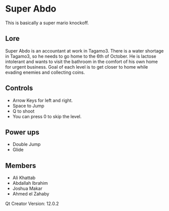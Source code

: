 # Super Abdo
This is basically a super mario knockoff.
## Lore
Super Abdo is an accountant at work in Tagamo3. There is a water shortage in Tagamo3, so he needs to go home to the 6th of October. 
He is lactose intolerant and wants to visit the bathroom in the comfort of his own home for urgent business.
Goal of each level is to get closer to home while evading enemies and collecting coins. 

## Controls
- Arrow Keys for left and right.
- Space to Jump
- Q to shoot
- You can press 0 to skip the level.

## Power ups
- Double Jump
- Glide

## Members
- Ali Khattab
- Abdallah Ibrahim
- Joshua Makar
- Ahmed el Zahaby

Qt Creator Version: 12.0.2
